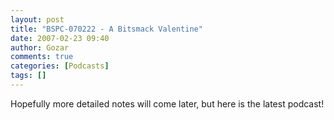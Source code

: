 ```yaml
---
layout: post
title: "BSPC-070222 - A Bitsmack Valentine"
date: 2007-02-23 09:40
author: Gozar
comments: true
categories: [Podcasts]
tags: []
---
```

Hopefully more detailed notes will come later, but here is the latest podcast!
